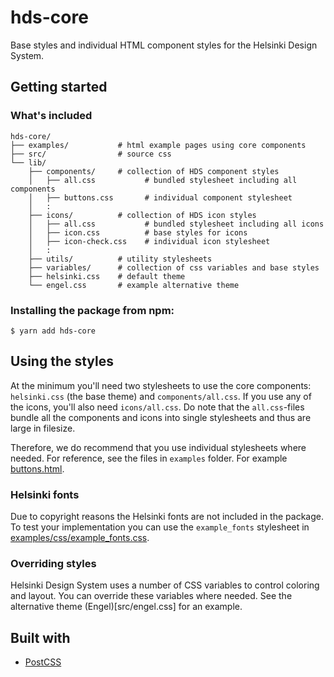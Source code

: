 # hds-core

Base styles and individual HTML component styles for the Helsinki Design System.

## Getting started

### What's included

```
hds-core/
├── examples/           # html example pages using core components
├── src/                # source css
└── lib/
    ├── components/     # collection of HDS component styles
    │   ├── all.css           # bundled stylesheet including all components
    │   ├── buttons.css       # individual component stylesheet
    │   :
    ├── icons/          # collection of HDS icon styles
    │   ├── all.css           # bundled stylesheet including all icons
    │   ├── icon.css          # base styles for icons
    │   ├── icon-check.css    # individual icon stylesheet
    │   :
    ├── utils/          # utility stylesheets
    ├── variables/      # collection of css variables and base styles
    ├── helsinki.css    # default theme
    └── engel.css       # example alternative theme
```

### Installing the package from npm:

```
$ yarn add hds-core
```

## Using the styles

At the minimum you'll need two stylesheets to use the core components: `helsinki.css` (the base theme) and `components/all.css`. If you use any of the icons, you'll also need `icons/all.css`. Do note that the `all.css`-files bundle all the components and icons into single stylesheets and thus are large in filesize.

Therefore, we do recommend that you use individual stylesheets where needed. For reference, see the files in `examples` folder. For example [buttons.html](examples/buttons.html).

### Helsinki fonts

Due to copyright reasons the Helsinki fonts are not included in the package. To test your implementation you can use the `example_fonts` stylesheet in [examples/css/example_fonts.css](examples/css/example_fonts.css).

### Overriding styles

Helsinki Design System uses a number of CSS variables to control coloring and layout. You can override these variables where needed. See the alternative theme (Engel)[src/engel.css] for an example.

## Built with

- [PostCSS](https://github.com/postcss/postcss)
